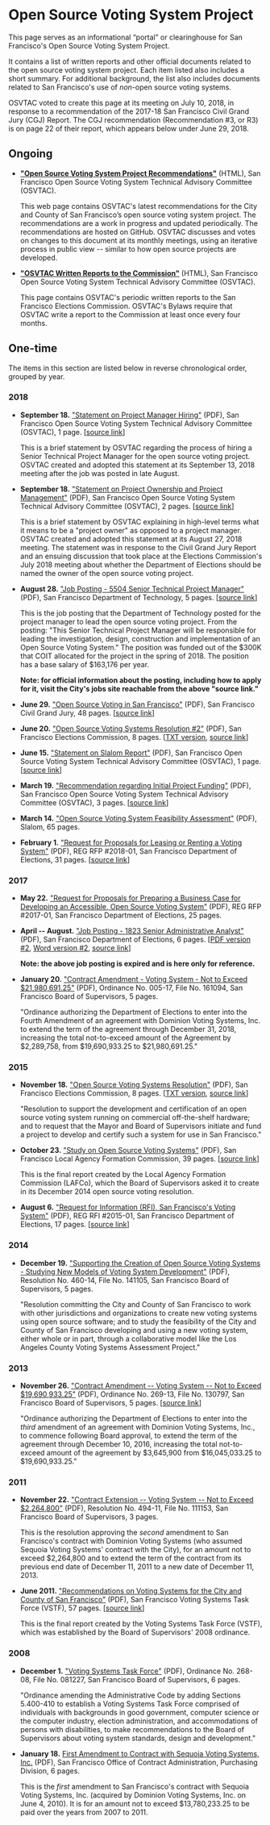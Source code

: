 # Open Source Voting System Project

This page serves as an informational “portal” or clearinghouse for San
Francisco's Open Source Voting System Project.

It contains a list of written reports and other official documents related to
the open source voting system project. Each item listed also includes a short
summary. For additional background, the list also includes documents related
to San Francisco's use of _non_-open source voting systems.

OSVTAC voted to create this page at its meeting on July 10, 2018, in response
to a recommendation of the 2017-18 San Francisco Civil Grand Jury (CGJ)
Report. The CGJ recommendation (Recommendation #3, or R3) is on page 22 of
their report, which appears below under June 29, 2018.


## Ongoing

* **["Open Source Voting System Project
  Recommendations"](https://osvtac.github.io/recommendations/)** (HTML),
  San Francisco Open Source Voting System Technical Advisory Committee
  (OSVTAC).

  This web page contains OSVTAC's latest recommendations for the City and
  County of San Francisco’s open source voting system project. The
  recommendations are a work in progress and updated periodically. The
  recommendations are hosted on GitHub. OSVTAC discusses and votes on changes
  to this document at its monthly meetings, using an iterative process in
  public view -- similar to how open source projects are developed.

* **["OSVTAC Written Reports to the
  Commission"](https://osvtac.github.io/communications#reports-to-the-commission)**
  (HTML), San Francisco Open Source Voting System Technical Advisory
  Committee (OSVTAC).

  This page contains OSVTAC's periodic written reports to the San Francisco
  Elections Commission. OSVTAC's Bylaws require that OSVTAC write a report
  to the Commission at least once every four months.


## One-time

The items in this section are listed below in reverse chronological order,
grouped by year.


### 2018

* **September 18.** ["Statement on Project Manager
  Hiring"](files/TAC/OSVTAC_re_Project_Manager_Hiring_Sept_18_2018.pdf)
  (PDF), San Francisco Open Source Voting System Technical Advisory Committee
  (OSVTAC), 1 page. [[source link](https://osvtac.github.io/communications)]

  This is a brief statement by OSVTAC regarding the process of hiring a
  Senior Technical Project Manager for the open source voting project. OSVTAC
  created and adopted this statement at its September 13, 2018 meeting after
  the job was posted in late August.

* **September 18.** ["Statement on Project Ownership and Project
  Management"](files/TAC/OSVTAC_re_Project_Ownership_Sept_18_2018.pdf) (PDF),
  San Francisco Open Source Voting System Technical Advisory Committee
  (OSVTAC), 2 pages. [[source link](https://osvtac.github.io/communications)]

  This is a brief statement by OSVTAC explaining in high-level terms what it
  means to be a "project owner" as opposed to a project manager. OSVTAC
  created and adopted this statement at its August 27, 2018 meeting. The
  statement was in response to the Civil Grand Jury Report and an ensuing
  discussion that took place at the Elections Commission's July 2018 meeting
  about whether the Department of Elections should be named the owner of the
  open source voting project.

* **August 28.** ["Job Posting - 5504 Senior Technical Project
  Manager"](files/Job_Posting_5504_Project_Manager_20180828.pdf) (PDF),
  San Francisco Department of Technology, 5 pages.
  [[source link](https://jobapscloud.com/SF/sup/BulPreview.asp?R1=TEX&R2=5504&R3=088534)]

  This is the job posting that the Department of Technology posted for the
  project manager to lead the open source voting project. From the posting:
  "This Senior Technical Project Manager will be responsible for leading the
  investigation, design, construction and implementation of an Open Source
  Voting System." The position was funded out of the $300K that COIT
  allocated for the project in the spring of 2018. The position has a base
  salary of $163,176 per year.

  **Note: for official information about the posting, including how to apply
  for it, visit the City's jobs site reachable from the above "source link."**

* **June 29.** ["Open Source Voting in San
  Francisco"](files/2017-18_SFCGJ_Final_Report_Open_Source_Voting_in_San_Francisco.pdf)
  (PDF), San Francisco Civil Grand Jury,  48 pages.
  [[source link](http://civilgrandjury.sfgov.org/report.html)]

* **June 20.** ["Open Source Voting Systems Resolution
  #2"](files/elections-commission/osv-res-2/Elections_Comm_Open_Source_Voting_Res_2.pdf)
  (PDF), San Francisco Elections Commission, 8 pages.
  [[TXT version](files/elections-commission/osv-res-2/Elections_Comm_Open_Source_Voting_Res_2.txt),
  [source link](https://sfgov.org/electionscommission/motions-and-resolutions)]

* **June 15.** ["Statement on Slalom
  Report"](files/TAC/OSVTAC_Slalom_Report_Statement_June_15_2018.pdf) (PDF),
  San Francisco Open Source Voting System Technical Advisory Committee
  (OSVTAC), 1 page. [[source link](https://osvtac.github.io/communications)]

* **March 19.** ["Recommendation regarding Initial Project
  Funding"](files/TAC/OSVTAC_Recommendation_re_Funding_March_19_2018.pdf)
  (PDF), San Francisco Open Source Voting System Technical Advisory Committee
  (OSVTAC), 3 pages. [[source link](https://osvtac.github.io/communications)]

* **March 14.** ["Open Source Voting System Feasibility
  Assessment"](files/CCSF_-_Open_Source_Voting_System_-_Feasibility_Assessment_vFINAL.PDF)
  (PDF), Slalom, 65 pages.

* **February 1.** ["Request for Proposals for Leasing or Renting a Voting
  System"](files/DOE/REG_RFP_2018_FA52092.pdf) (PDF),
  REG RFP #2018-01, San Francisco Department of Elections, 31 pages.
  [[source link](http://mission.sfgov.org/OCA_BID_ATTACHMENTS/FA52092.pdf)]


### 2017

* **May 22.** ["Request for Proposals for Preparing a Business Case for
  Developing an Accessible, Open Source Voting
  System"](files/DOE/REG_RFP_2017-01_Business_Case.pdf) (PDF),
  REG RFP #2017-01, San Francisco Department of Elections, 25 pages.

* **April -- August.** ["Job Posting - 1823 Senior Administrative
  Analyst"](files/DOE/Job_Posting_1823_Analyst_2017/Announcement_1823_Senior_Admin_Analyst.pdf) (PDF),
  San Francisco Department of Elections, 6 pages.
  [[PDF version #2](files/DOE/Job_Posting_1823_Analyst_2017/Job_Posting_1823_Position_Posted_July_20_2017.pdf),
  [Word version #2](files/DOE/Job_Posting_1823_Analyst_2017/Job_Posting_1823_Position_Posted_July_20_2017.docx),
  [source link](https://jobapscloud.com/SF/sup/bulpreview.asp?R1=PEX&R2=1823&R3=075624)]

  **Note: the above job posting is expired and is here only for reference.**

* **January 20.** ["Contract Amendment - Voting System - Not to Exceed
  $21,980,691.25"](files/BOS/BOS_Ordinance_005-17.pdf) (PDF), Ordinance No.
  005-17, File No. 161094, San Francisco Board of Supervisors, 5 pages.

  "Ordinance authorizing the Department of Elections to enter into the Fourth
  Amendment of an agreement with Dominion Voting Systems, Inc. to extend the
  term of the agreement through December 31, 2018, increasing the total
  not-to-exceed amount of the Agreement by $2,289,758, from $19,690,933.25 to
  $21,980,691.25."


### 2015

* **November 18.** ["Open Source Voting Systems
  Resolution"](files/elections-commission/osv-res-1/SF_Elections_Comm_Open_Source_Voting_Res.pdf)
  (PDF), San Francisco Elections Commission, 8 pages.
  [[TXT version](files/elections-commission/osv-res-1/SF_Elections_Comm_Open_Source_Voting_Res.txt),
  [source link](https://sfgov.org/electionscommission/motions-and-resolutions)]

  "Resolution to support the development and certification of an open source
  voting system running on commercial off-the-shelf hardware; and to request
  that the Mayor and Board of Supervisors initiate and fund a project to
  develop and certify such a system for use in San Francisco."

* **October 23.** ["Study on Open Source Voting
  Systems"](files/LAFCo_Report_Open_Source_Voting.pdf) (PDF),
  San Francisco Local Agency Formation Commission, 39 pages.
  [[source link](https://sfgov.org/lafco/documents)]

  This is the final report created by the Local Agency Formation Commission
  (LAFCo), which the Board of Supervisors asked it to create in its
  December 2014 open source voting resolution.

* **August 6.** ["Request for Information (RFI), San Francisco's Voting
  System"](files/DOE/REG_RFI_2015-01_VotingSystem.pdf) (PDF),
  REG RFI #2015-01, San Francisco Department of Elections, 17 pages.
  [[source link](https://sfelections.sfgov.org/request-information-rfi-new-voting-system)]


### 2014

* **December 19.** ["Supporting the Creation of Open Source Voting Systems -
  Studying New Models of Voting System
  Development"](files/BOS/BOS_Resolution_460-14_Open_Source_Voting.pdf)
  (PDF), Resolution No. 460-14, File No. 141105, San Francisco Board of
  Supervisors, 5 pages.

  "Resolution committing the City and County of San Francisco to work with
  other jurisdictions and organizations to create new voting systems using
  open source software; and to study the feasibility of the City and County
  of San Francisco developing and using a new voting system, either whole or
  in part, through a collaborative model like the Los Angeles County Voting
  Systems Assessment Project."


### 2013

* **November 26.** ["Contract Amendment -- Voting System -- Not to Exceed
  $19,690,933.25"](files/BOS/BOS_Contract_Amend_File_130797_Approved.pdf)
  (PDF), Ordinance No. 269-13, File No. 130797, San Francisco Board of
  Supervisors, 5 pages.
  [[source link](https://sfgov.legistar.com/LegislationDetail.aspx?ID=1463380&GUID=1E251D04-216F-4392-8F7D-61DC0E05A5B7)]

  "Ordinance authorizing the Department of Elections to enter into the
  _third_ amendment of an agreement with Dominion Voting Systems, Inc., to
  commence following Board approval, to extend the term of the agreement
  through December 10, 2016, increasing the total not-to-exceed amount of the
  agreement by $3,645,900 from $16,045,033.25 to $19,690,933.25."


### 2011

* **November 22.** ["Contract Extension -- Voting System -- Not to Exceed
  $2,264,800"](files/BOS/BOS_Contract_Ext_File_111153_Approved.pdf)
  (PDF), Resolution No. 494-11, File No. 111153, San Francisco Board of
  Supervisors, 3 pages.

  This is the resolution approving the _second_ amendment to San Francisco's
  contract with Dominion Voting Systems (who assumed Sequoia Voting Systems'
  contract with the City), for an amount not to exceed $2,264,800 and to
  extend the term of the contract from its previous end date of December 11,
  2011 to a new date of December 11, 2013.

* **June 2011.** ["Recommendations on Voting Systems for the City and County
  of San Francisco"](files/VSTF_Report.pdf) (PDF), San Francisco Voting
  Systems Task Force (VSTF), 57 pages.
  [[source link](https://sfgov.org/ccsfgsa/voting-systems-task-force)]

  This is the final report created by the Voting Systems Task Force (VSTF),
  which was established by the Board of Supervisors' 2008 ordinance.


### 2008

* **December 1.** ["Voting Systems Task
  Force"](files/BOS/BOS_Ordinance_268-08_VSTF.pdf) (PDF), Ordinance No.
  268-08, File No. 081227, San Francisco Board of Supervisors, 6 pages.

  "Ordinance amending the Administrative Code by adding Sections 5.400-410 to
  establish a Voting Systems Task Force comprised of individuals with
  backgrounds in good government, computer science or the computer industry,
  election administration, and accommodations of persons with disabilities,
  to make recommendations to the Board of Supervisors about voting system
  standards, design and development."

* **January 18.** [First Amendment to Contract with Sequoia Voting Systems,
  Inc.](files/DOE/DominContract1stAmend-2008.pdf) (PDF), San Francisco
  Office of Contract Administration, Purchasing Division, 6 pages.

  This is the _first_ amendment to San Francisco's contract with Sequoia
  Voting Systems, Inc. (acquired by Dominion Voting Systems, Inc. on June 4,
  2010). It is for an amount not to exceed $13,780,233.25 to be paid over the
  years from 2007 to 2011.
